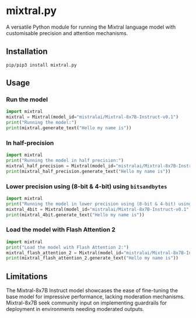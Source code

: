 # mixtral.py
A versatile Python module for running the Mixtral language model with customisable precision and attention mechanisms.

## Installation
```
pip/pip3 install mixtral.py
```

## Usage
### Run the model
```python
import mixtral
mixtral = Mixtral(model_id="mistralai/Mixtral-8x7B-Instruct-v0.1")
print("Running the model:")
print(mixtral.generate_text("Hello my name is"))
```
### In half-precision
```python
import mixtral
print("Running the model in half precision:")
mixtral_half_precision = Mixtral(model_id="mistralai/Mixtral-8x7B-Instruct-v0.1", use_half_precision=True)
print(mixtral_half_precision.generate_text("Hello my name is"))
```
### Lower precision using (8-bit & 4-bit) using `bitsandbytes`
```python
import mixtral
print("Running the model in lower precision using (8-bit & 4-bit) using bitsandbytes:")
mixtral_4bit = Mixtral(model_id="mistralai/Mixtral-8x7B-Instruct-v0.1", load_in_4bit=True)
print(mixtral_4bit.generate_text("Hello my name is"))
```
### Load the model with Flash Attention 2
```python
import mixtral
print("Load the model with Flash Attention 2:")
mixtral_flash_attention_2 = Mixtral(model_id="mistralai/Mixtral-8x7B-Instruct-v0.1", use_flash_attention_2=True)
print(mixtral_flash_attention_2.generate_text("Hello my name is"))
```
## Limitations
The Mixtral-8x7B Instruct model showcases the ease of fine-tuning the base model for impressive performance, lacking moderation mechanisms. Mixtral-8x7B seek community input on implementing guardrails for deployment in environments needing moderated outputs.
